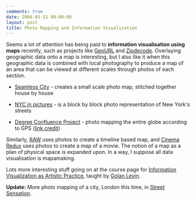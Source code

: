 ```yaml
---
comments: true
date: 2004-03-31 00:00:00
layout: post
title: Photo Mapping and Information Visualization
---
```


Seems a lot of attention has being paid to **information visualisation using maps** recently, such as projects like [GeoURL](http://geourl.org/) and [Zipdecode](http://acg.media.mit.edu/people/fry/zipdecode/). Overlaying geographic data onto a map is interesting, but I also like it when this geographic data is combined with local photography to produce a map of an area that can be viewed at different scales through photos of each section.







  * [Seamless City](http://www.seamlesscity.com/s1.html) - creates a small scale photo map, stitched together house by house


  * [NYC in pictures](http://www.didik.com/nycinpictures/) - is a block by block photo representation of New York's streets


  * [Degree Confluence Project](http://www.confluence.org/) - photo mapping the entire globe according to GPS ([link credit](http://www.mle.ie/~jonah/blog/index.php?p=123&c=1))





Similarly, [RAW](http://www.medialabeurope.org/hc/raw/) uses photos to create a timeline based map, and [Cinema Redux](http://www.brendandawes.com/sketches/redux/) uses photos to create a map of a movie. The notion of a map as a plan of physical space is expanded upon. In a way, I suppose all data visualisation is mapamaking.





Lots more interesting stuff going on at the course page for [Information Visualization as Artistic Practice](http://courses.cfa.cmu.edu/%7Ep5admin/infovis/2004s/), taught by [Golan Levin](http://www.flong.com/).





**Update:** More photo mapping of a city, London this time, in [Street Sensation](http://www.streetsensation.co.uk/).
